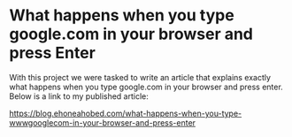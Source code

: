 # What happens when you type google.com in your browser and press Enter
With this project we were tasked to write an article that explains exactly what happens when you type google.com in your browser and press enter. Below is a link to my published article:

  https://blog.ehoneahobed.com/what-happens-when-you-type-wwwgooglecom-in-your-browser-and-press-enter